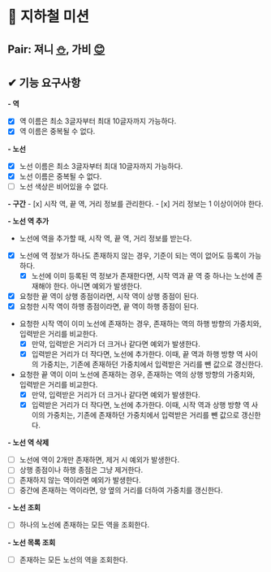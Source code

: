 # 🚊 지하철 미션

## Pair: 져니 [⛄️](http://github.com/cl8d), 가비 [😊](https://github.com/iamjooon2)

## ✔ 기능 요구사항
**- 역**
  - [x] 역 이름은 최소 3글자부터 최대 10글자까지 가능하다.
  - [x] 역 이름은 중복될 수 없다.

**- 노선**
  - [x] 노선 이름은 최소 3글자부터 최대 10글자까지 가능하다.
  - [x] 노선 이름은 중복될 수 없다.
  - [ ] 노선 색상은 비어있을 수 없다.

**- 구간**
    - [x] 시작 역, 끝 역, 거리 정보를 관리한다.
        - [x] 거리 정보는 1 이상이어야 한다.

**- 노선 역 추가**
  - 노선에 역을 추가할 때, 시작 역, 끝 역, 거리 정보를 받는다.
  - [x] 노선에 역 정보가 하나도 존재하지 않는 경우, 기준이 되는 역이 없어도 등록이 가능하다.
    - [x] 노선에 이미 등록된 역 정보가 존재한다면, 시작 역과 끝 역 중 하나는 노선에 존재해야 한다. 아니면 예외가 발생한다.
  - [x] 요청한 끝 역이 상행 종점이라면, 시작 역이 상행 종점이 된다.
  - [x] 요청한 시작 역이 하행 종점이라면, 끝 역이 하행 종점이 된다.
  - 요청한 시작 역이 이미 노선에 존재하는 경우, 존재하는 역의 하행 방향의 가중치와, 입력받은 거리를 비교한다.
    - [x] 만약, 입력받은 거리가 더 크거나 같다면 예외가 발생한다.
    - [x] 입력받은 거리가 더 작다면, 노선에 추가한다. 이때, 끝 역과 하행 방향 역 사이의 가중치는, 기존에 존재하던 가중치에서 입력받은 거리를 뺀 값으로 갱신한다.
  - 요청한 끝 역이 이미 노선에 존재하는 경우, 존재하는 역의 상행 방향의 가중치와, 입력받은 거리를 비교한다.
    - [x] 만약, 입력받은 거리가 더 크거나 같다면 예외가 발생한다.
    - [x] 입력받은 거리가 더 작다면, 노선에 추가한다. 이때, 시작 역과 상행 방향 역 사이의 가중치는, 기존에 존재하던 가중치에서 입력받은 거리를 뺀 값으로 갱신한다.

**-  노선 역 삭제**
  - [ ] 노선에 역이 2개만 존재하면, 제거 시 예외가 발생한다.
  - [ ] 상행 종점이나 하행 종점은 그냥 제거한다.
  - [ ] 존재하지 않는 역이라면 예외가 발생한다.
  - [ ] 중간에 존재하는 역이라면, 양 옆의 거리를 더하여 가중치를 갱신한다.

**-  노선 조회**
  - [ ] 하나의 노선에 존재하는 모든 역을 조회한다.

**-  노선 목록 조회**
  - [ ] 존재하는 모든 노선의 역을 조회한다.


